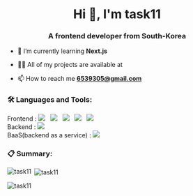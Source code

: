 <h1 align="center">Hi 👋, I'm task11</h1>
<h3 align="center">A frontend developer from South-Korea</h3>

- 🌱 I’m currently learning **Next.js**

- 👨‍💻 All of my projects are available at 

- 📫 How to reach me **6539305@gmail.com**

<h3 align="left"> 🛠 Languages and Tools:</h3>

<p>
<span> Frontend :</span>
<img src="https://img.shields.io/badge/HTML5-E34F26?style=flat-square&logo=HTML5&logoColor=white"/></a> &nbsp
<img src="https://img.shields.io/badge/CSS3-1572B6?style=flat-square&logo=CSS3&logoColor=white"/></a> &nbsp
<img src="https://img.shields.io/badge/JavaScript-F7DF1E?style=flat-square&logo=JavaScript&logoColor=white"/></a> &nbsp
<img src="https://img.shields.io/badge/TypeScript-3178C6?style=flat-square&logo=TypeScript&logoColor=white"/></a> &nbsp
<img src="https://img.shields.io/badge/React-61DAFB?style=flat-square&logo=React&logoColor=white"/></a> &nbsp
<br>
<span> Backend :</span>
<img src="https://img.shields.io/badge/Node.js-339933?style=flat-square&logo=Node.js&logoColor=white"/></a> &nbsp
<br>
<span> BaaS(backend as a service) :</span>
<img src="https://img.shields.io/badge/Firebase-FF7139?style=flat-square&logo=Firebase&logoColor=white"/></a> &nbsp


<h3 align="left"> 📋 Summary:</h3>

<p><img align="left" src="https://github-readme-stats.vercel.app/api/top-langs?username=task11&show_icons=true&locale=en&layout=compact" alt="task11" /></p>

<p>&nbsp;<img align="center" src="https://github-readme-stats.vercel.app/api?username=task11&show_icons=true&locale=en" alt="task11" /></p>

<p><img align="center" src="https://github-readme-streak-stats.herokuapp.com/?user=task11&" alt="task11" /></p>

